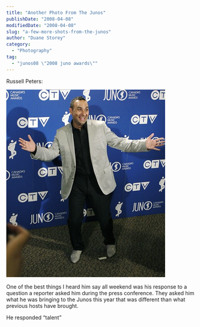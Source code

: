 ```yaml
---
title: "Another Photo From The Junos"
publishDate: "2008-04-08"
modifiedDate: "2008-04-08"
slug: "a-few-more-shots-from-the-junos"
author: "Duane Storey"
category:
  - "Photography"
tag:
  - "junos08 \"2008 juno awards\""
---
```


Russell Peters:

[![](_images/another-photo-from-the-junos-1.jpg)](http://flickr.com/photos/duanestorey/2398182454/)

One of the best things I heard him say all weekend was his response to a question a reporter asked him during the press conference. They asked him what he was bringing to the Junos this year that was different than what previous hosts have brought.

He responded “talent”
